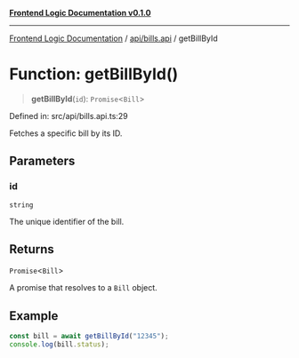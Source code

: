 [**Frontend Logic Documentation v0.1.0**](../../../README.md)

***

[Frontend Logic Documentation](../../../modules.md) / [api/bills.api](../README.md) / getBillById

# Function: getBillById()

> **getBillById**(`id`): `Promise`\<`Bill`\>

Defined in: src/api/bills.api.ts:29

Fetches a specific bill by its ID.

## Parameters

### id

`string`

The unique identifier of the bill.

## Returns

`Promise`\<`Bill`\>

A promise that resolves to a `Bill` object.

## Example

```ts
const bill = await getBillById("12345");
console.log(bill.status);
```
